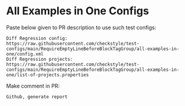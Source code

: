 # All Examples in One Configs
Paste below given to PR description to use such test configs:
```
Diff Regression config: https://raw.githubusercontent.com/checkstyle/test-configs/main/RequireEmptyLineBeforeBlockTagGroup/all-examples-in-one/config.xml
Diff Regression projects: https://raw.githubusercontent.com/checkstyle/test-configs/main/RequireEmptyLineBeforeBlockTagGroup/all-examples-in-one/list-of-projects.properties
```
Make comment in PR:
```
Github, generate report
```
